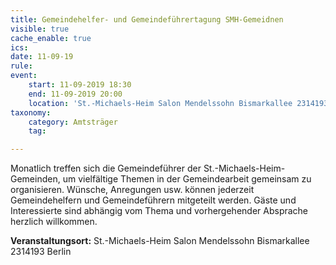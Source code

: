 ```yaml
---
title: Gemeindehelfer- und Gemeindeführertagung SMH-Gemeidnen
visible: true
cache_enable: true
ics: 
date: 11-09-19
rule: 
event:
	start: 11-09-2019 18:30
	end: 11-09-2019 20:00
	location: 'St.-Michaels-Heim Salon Mendelssohn Bismarkallee 2314193 Berlin'
taxonomy:
	category: Amtsträger
	tag: 

---
```

Monatlich treffen sich die Gemeindeführer der St.-Michaels-Heim-Gemeinden, um vielfältige Themen in der Gemeindearbeit gemeinsam zu organisieren. Wünsche, Anregungen usw. können jederzeit Gemeindehelfern und Gemeindeführern mitgeteilt werden. Gäste und Interessierte sind abhängig vom Thema und vorhergehender Absprache herzlich willkommen.


**Veranstaltungsort:** St.-Michaels-Heim Salon Mendelssohn Bismarkallee 2314193 Berlin


